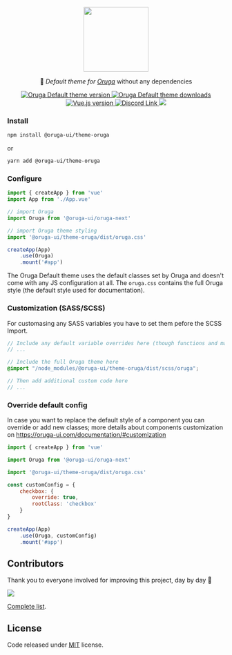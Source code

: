 <p align="center">
    <img width="150" src="https://oruga-ui.com/logo.png" />
</p>

<p align="center">
  🦋 <i>Default theme for <a href="https://oruga-ui.com" target="_blank">Oruga</a></i> without any dependencies
</p>

<p align="center">
    <a href="https://www.npmjs.com/package/@oruga-ui/theme-oruga">
        <img src="https://img.shields.io/npm/v/@oruga-ui/theme-oruga.svg?logo=npm" alt="Oruga Default theme version" />
    <a>
    <a href="https://www.npmjs.com/package/@oruga-ui/theme-oruga">
        <img src="https://img.shields.io/npm/dt/@oruga-ui/theme-oruga.svg" alt="Oruga Default theme downloads" />
    </a>
    <a href="https://vuejs.org">
        <img src="https://img.shields.io/badge/vue.js-3.x-4fc08d" alt="Vue.js version">
    </a>
    <a href="https://discord.gg/RuKuBYN">
        <img src="https://img.shields.io/badge/chat-on%20discord-7289DA.svg?logo=discord"  alt="Discord Link"/>
    </a>
    <a href="https://ko-fi.com/mlmoravek">
        <img src="https://img.shields.io/badge/ko--fi-donate-%23FF5E5B?style=flat&logo=ko-fi&logoColor=white" />
    </a>
</p>


### Install

```sh
npm install @oruga-ui/theme-oruga
```

or

```sh
yarn add @oruga-ui/theme-oruga
```

### Configure

```js
import { createApp } from 'vue'
import App from './App.vue'

// import Oruga
import Oruga from '@oruga-ui/oruga-next'

// import Oruga theme styling
import '@oruga-ui/theme-oruga/dist/oruga.css'

createApp(App)
    .use(Oruga)
    .mount('#app')
```
The Oruga Default theme uses the default classes set by Oruga and doesn't come with any JS configuration at all. The `oruga.css` contains the full Oruga style (the default style used for documentation). 

### Customization (SASS/SCSS)

For customasing any SASS variables you have to set them pefore the SCSS Import.


```scss
// Include any default variable overrides here (though functions and maps won't be available here)
// ...

// Include the full Oruga theme here
@import "/node_modules/@oruga-ui/theme-oruga/dist/scss/oruga";

// Then add additional custom code here
// ...
```

### Override default config

In case you want to replace the default style of a component you can override or add new classes; more details about components customization on https://oruga-ui.com/documentation/#customization

```js
import { createApp } from 'vue'

import Oruga from '@oruga-ui/oruga-next'

import '@oruga-ui/theme-oruga/dist/oruga.css'

const customConfig = {
    checkbox: {
        override: true,
        rootClass: 'checkbox'
    }
}

createApp(App)
    .use(Oruga, customConfig)
    .mount('#app')
```

## Contributors
Thank you to everyone involved for improving this project, day by day 💚

<a href="https://github.com/oruga-ui/theme-oruga">
  <img src="https://contrib.rocks/image?repo=oruga-ui/theme-oruga" />
</a>

[Complete list](CONTRIBUTORS.md).

## License

Code released under [MIT](https://github.com/oruga-ui/theme-oruga/blob/main/LICENSE) license.
